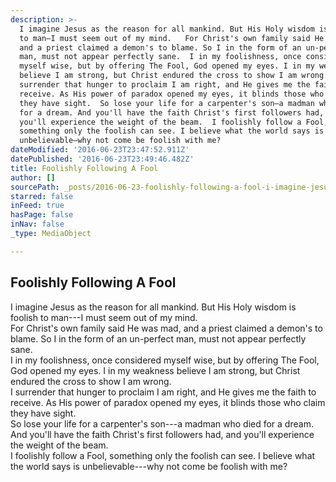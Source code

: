 ```yaml
---
description: >-
  I imagine Jesus as the reason for all mankind. But His Holy wisdom is foolish
  to man—I must seem out of my mind.   For Christ's own family said He was mad,
  and a priest claimed a demon's to blame. So I in the form of an un-perfect
  man, must not appear perfectly sane.  I in my foolishness, once considered
  myself wise, but by offering The Fool, God opened my eyes. I in my weakness
  believe I am strong, but Christ endured the cross to show I am wrong.  I
  surrender that hunger to proclaim I am right, and He gives me the faith to
  receive. As His power of paradox opened my eyes, it blinds those who claim
  they have sight.  So lose your life for a carpenter's son—a madman who died
  for a dream. And you'll have the faith Christ's first followers had, and
  you'll experience the weight of the beam.  I foolishly follow a Fool,
  something only the foolish can see. I believe what the world says is
  unbelievable—why not come be foolish with me?
dateModified: '2016-06-23T23:47:52.911Z'
datePublished: '2016-06-23T23:49:46.482Z'
title: Foolishly Following A Fool
author: []
sourcePath: _posts/2016-06-23-foolishly-following-a-fool-i-imagine-jesus-as-the-reason.md
starred: false
inFeed: true
hasPage: false
inNav: false
_type: MediaObject

---
```

## **Foolishly Following A Fool**

I imagine Jesus as the reason for all mankind. But His Holy wisdom is foolish to man---I must seem out of my mind.   
For Christ's own family said He was mad, and a priest claimed a demon's to blame. So I in the form of an un-perfect man, must not appear perfectly sane.  
I in my foolishness, once considered myself wise, but by offering The Fool, God opened my eyes. I in my weakness believe I am strong, but Christ endured the cross to show I am wrong.  
I surrender that hunger to proclaim I am right, and He gives me the faith to receive. As His power of paradox opened my eyes, it blinds those who claim they have sight.  
So lose your life for a carpenter's son---a madman who died for a dream. And you'll have the faith Christ's first followers had, and you'll experience the weight of the beam.  
I foolishly follow a Fool, something only the foolish can see. I believe what the world says is unbelievable---why not come be foolish with me?